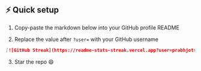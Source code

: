 ## ⚡ Quick setup

1. Copy-paste the markdown below into your GitHub profile README

2. Replace the value after `?user=` with your GitHub username

```md
[![GitHub Streak](https://readme-stats-streak.vercel.app?user=prabhjotschugh)](https://git.io/streak-stats)
```

3. Star the repo 😄
